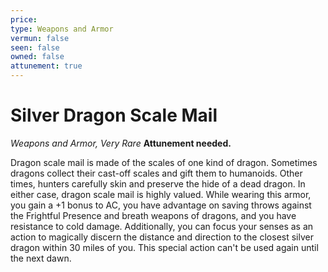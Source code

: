 ```yaml
---
price: 
type: Weapons and Armor
vermun: false
seen: false
owned: false
attunement: true
---
```

# Silver Dragon Scale Mail

*Weapons and Armor, Very Rare* **Attunement needed.**

Dragon scale mail is made of the scales of one kind of dragon. Sometimes dragons collect their cast-off scales and gift them to humanoids. Other times, hunters carefully skin and preserve the hide of a dead dragon. In either case, dragon scale mail is highly valued. While wearing this armor, you gain a +1 bonus to AC, you have advantage on saving throws against the Frightful Presence and breath weapons of dragons, and you have resistance to cold damage. Additionally, you can focus your senses as an action to magically discern the distance and direction to the closest silver dragon within 30 miles of you. This special action can't be used again until the next dawn.